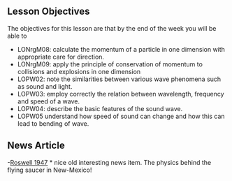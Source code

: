 ## Lesson Objectives

The objectives for this lesson are that by the end of the week you will be able to
* LONrgM08: calculate the momentum of a particle in one dimension with appropriate care for direction.
* LONrgM09: apply the principle of conservation of momentum to collisions and explosions in one dimension
* LOPW02: note the similarities between various wave phenomena such as sound and light. 
* LOPW03: employ correctly the relation between wavelength, frequency and speed of a wave.
* LOPW04: describe the basic features of the sound wave.
* LOPW05	understand how speed of sound can change and how this can lead to bending of wave.


## News Article

-<a href="http://www.angelfire.com/indie/anna_jones1/daily_record.html" target="_blank">Roswell 1947</a> 
 \* nice old interesting news item. The physics behind the flying saucer in New-Mexico!